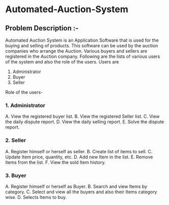 # Automated-Auction-System

## Problem Description :-

Automated Auction System is an Application Software that is used for the buying and selling of products. This software can be used by the auction companies  who arrange the Auction. Various buyers and sellers are registered in the Auction company. Following are the lists of various users of the system and also the role of the users.
Users are

1. Administrator
2. Buyer
3. Seller

Role of the users-

### 1. Administrator

A. View the registered buyer list.
B. View the registered Seller list.
C. View the daily dispute report.
D. View the daily selling report.
E. Solve the dispute report.

### 2. Seller
A. Register himself or herself as seller.
B. Create list of items to sell.
C. Update Item price, quantity, etc.
D. Add new Item in the list.
E. Remove items from the list.
F. View the sold Item history.

### 3. Buyer
A. Register himself or herself as Buyer.
B. Search and view Items by category.
C. Select and view all the buyers and also their Items category wise.
D. Selects Items to buy.
